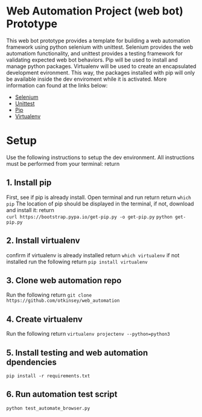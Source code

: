 # Web Automation Project (web bot) Prototype
This web bot prototype provides a template for building a web automation framework using python selenium with unittest.
Selenium provides the web automatiom functionality, and unittest provides a testing framework for validating expected
web bot behaviors. Pip will be used to install and manage python packages.  Virtualenv will be used to create an encapsulated
development evironment. This way, the packages installed with pip will only be available inside the dev enviroment while it
is activated. More information can found at the links below:

- [Selenium](https://selenium-python.readthedocs.io/installation.html)
- [Unittest](https://docs.python.org/3/library/unittest.html)
- [Pip](https://pip.pypa.io/en/stable/)
- [Virtualenv](https://virtualenv.pypa.io/en/latest/installation.html)

# Setup
Use the following instructions to setup the dev environment.  All instructions must be performed from your terminal:  return

## 1. Install pip
First, see if pip is already install. Open terminal and run  return  return
`which pip`
The location of pip should be displayed in the terminal, if not, download and install it:  return  
`curl https://bootstrap.pypa.io/get-pip.py -o get-pip.py`
`python get-pip.py`

## 2. Install virtualenv
confirm if virtualenv is already installed  return
`which virtualenv`
if not installed run the following  return
`pip install virtualenv`

## 3. Clone web automation repo
Run the following  return
`git clone https://github.com/otkinsey/web_automation`

## 4. Create virtualenv
Run the following  return
`virtualenv projectenv --python=python3`

## 5. Install testing and web automation dpendencies
`pip install -r requirements.txt`

## 6. Run automation test script
`python test_automate_browser.py`